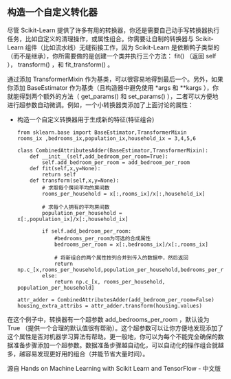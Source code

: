 ## 构造一个自定义转化器

尽管 Scikit-Learn 提供了许多有用的转换器，你还是需要自己动手写转换器执行任务，比如自定义的清理操作，或属性组合。你需要让自制的转换器与 Scikit-Learn 组件（比如流水线）无缝衔接工作，因为 Scikit-Learn 是依赖鸭子类型的（而不是继承），你所需要做的是创建一个类并执行三个方法： fit() （返回 self ）， transform() ，和 fit_transform() 。

通过添加 TransformerMixin 作为基类，可以很容易地得到最后一个。另外，如果你添加 BaseEstimator 作为基类（且构造器中避免使用 *args 和 **kargs ），你就能得到两个额外的方法（ get_params() 和 set_params() ），二者可以方便地进行超参数自动微调。例如，一个小转换器类添加了上面讨论的属性：


*   构造一个自定义转换器用于生成新的特征(特征组合)

        from sklearn.base import BaseEstimator,TransformerMixin
        rooms_ix ,bedrooms_ix,population_ix,household_ix = 3,4,5,6

        class CombinedAttributesAdder(BaseEstimator,TransformerMixin):
            def __init__(self,add_bedroom_per_room=True):
                self.add_bedroom_per_room = add_bedroom_per_room
            def fit(self,x,y=None):
                return self
            def transform(self,x,y=None):
                # 求取每个房间平均的房间数
                rooms_per_household = x[:,rooms_ix]/x[:,household_ix]   

                # 求每个人拥有的平均房间数      
                population_per_household = x[:,population_ix]/x[:,household_ix] 

                if self.add_bedroom_per_room:
                    #bedrooms_per_room为可选的合成属性
                    bedrooms_per_room = x[:,bedrooms_ix]/x[:,rooms_ix]  
                    
                    # 将新组合的两个属性按列合并到传入的数据中，然后返回
                    return np.c_[x,rooms_per_household,population_per_household,bedrooms_per_room]
                else:
                    return np.c_[x, rooms_per_household, population_per_household]

        attr_adder = CombinedAttributesAdder(add_bedroom_per_room=False)
        housing_extra_attribs = attr_adder.transform(housing.values)


在这个例子中，转换器有一个超参数 add_bedrooms_per_room ，默认设为 True （提供一个合理的默认值很有帮助）。这个超参数可以让你方便地发现添加了这个属性是否对机器学习算法有帮助。更一般地，你可以为每个不能完全确保的数据准备步骤添加一个超参数。数据准备步骤越自动化，可以自动化的操作组合就越多，越容易发现更好用的组合（并能节省大量时间）。



源自 Hands on Machine Learning with Scikit Learn and TensorFlow - 中文版

